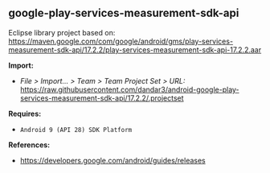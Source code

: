 ## google-play-services-measurement-sdk-api

Eclipse library project based on:<br/>
https://maven.google.com/com/google/android/gms/play-services-measurement-sdk-api/17.2.2/play-services-measurement-sdk-api-17.2.2.aar

**Import:**
- _File > Import... > Team > Team Project Set > URL:_<br/>
  https://raw.githubusercontent.com/dandar3/android-google-play-services-measurement-sdk-api/17.2.2/.projectset

**Requires:**
- `Android 9 (API 28) SDK Platform`

**References:**
- https://developers.google.com/android/guides/releases